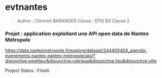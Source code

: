# evtnantes
>Author : Clément BARANGER
>Classe : EPSI B3 Classe 2

### Projet : application exploitant une API open data de Nantes Métropole

https://data.nantesmetropole.fr/explore/dataset/244400404_agenda-evenements-nantes-nantes-metropole/api/?disjunctive.emetteur&disjunctive.rubrique&disjunctive.lieu&disjunctive.ville

Project Status : Finish

